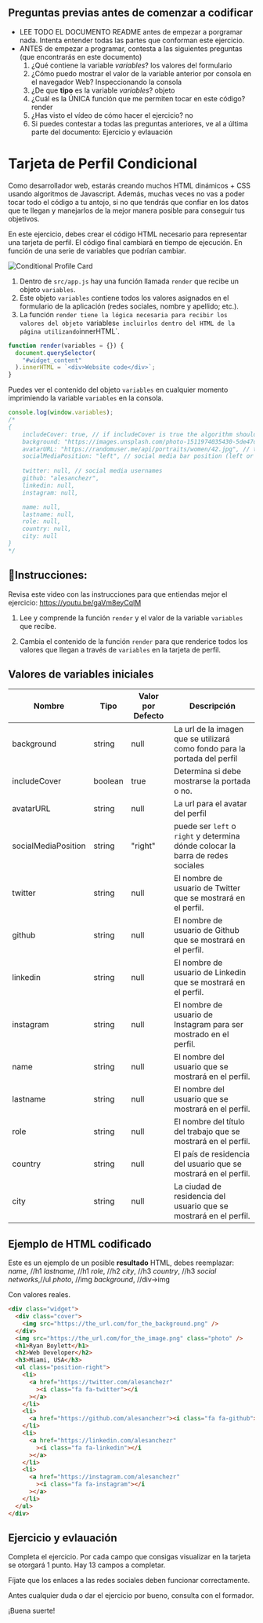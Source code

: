 ## Preguntas previas antes de comenzar a codificar

- LEE TODO EL DOCUMENTO README antes de empezar a porgramar nada. Intenta entender todas las partes que conforman este ejercicio.
- ANTES de empezar a programar, contesta a las siguientes preguntas (que encontrarás en este documento)
  1. ¿Qué contiene la variable _variables_? 
  los valores del formulario
  2. ¿Cómo puedo mostrar el valor de la variable anterior por consola en el navegador Web?
  Inspeccionando la consola
  3. ¿De que **tipo** es la variable _variables_?
objeto
  4. ¿Cuál es la ÚNICA función que me permiten tocar en este código?
  render
  5. ¿Has visto el vídeo de cómo hacer el ejercicio?
  no
  6. Si puedes contestar a todas las preguntas anteriores, ve al a última parte del documento: Ejercicio y evlauación

# Tarjeta de Perfil Condicional

Como desarrollador web, estarás creando muchos HTML dinámicos + CSS usando algoritmos de Javascript. Además, muchas veces no vas a poder tocar todo el código a tu antojo, si no que tendrás que confiar en los datos que te llegan y manejarlos de la mejor manera posible para conseguir tus objetivos.

En este ejercicio, debes crear el código HTML necesario para representar una tarjeta de perfil. El código final cambiará en tiempo de ejecución. En función de una serie de variables que podrían cambiar.

![Conditional Profile Card](https://github.com/breatheco-de/exercise-conditional-profile-card/raw/master/preview.gif?raw=true)

1. Dentro de `src/app.js` hay una función llamada `render` que recibe un objeto `variables`.
2. Este objeto `variables` contiene todos los valores asignados en el formulario de la aplicación (redes sociales, nombre y apellido; etc.).
3. La función `render tiene la lógica necesaria para recibir los valores del objeto `variables`e incluirlos dentro del HTML de la página utilizando`innerHTML`.

```js
function render(variables = {}) {
  document.querySelector(
    "#widget_content"
  ).innerHTML = `<div>Website code</div>`;
}
```

Puedes ver el contenido del objeto `variables` en cualquier momento imprimiendo la variable `variables` en la consola.

```js
console.log(window.variables);
/*
{
    includeCover: true, // if includeCover is true the algorithm should
    background: "https://images.unsplash.com/photo-1511974035430-5de47d3b95da", // this is the url of the image that will used as background for the profile cover
    avatarURL: "https://randomuser.me/api/portraits/women/42.jpg", // this is the url for the profile avatar
    socialMediaPosition: "left", // social media bar position (left or right)
    
    twitter: null, // social media usernames
    github: "alesanchezr",
    linkedin: null,
    instagram: null,

    name: null,
    lastname: null,
    role: null,
    country: null,
    city: null
}
*/
```

## 📝Instrucciones:

Revisa este video con las instrucciones para que entiendas mejor el ejercicio: https://youtu.be/gaVm8eyCqlM

1. Lee y comprende la función `render` y el valor de la variable `variables` que recibe.

2. Cambia el contenido de la función `render` para que renderice todos los valores que llegan a través de `variables` en la tarjeta de perfil.

## Valores de variables iniciales

| Nombre              | Tipo    | Valor por Defecto | Descripción                                                                     |
| ------------------- | ------- | ----------------- | ------------------------------------------------------------------------------- |
| background          | string  | null              | La url de la imagen que se utilizará como fondo para la portada del perfil      |
| includeCover        | boolean | true              | Determina si debe mostrarse la portada o no.                                    |
| avatarURL           | string  | null              | La url para el avatar del perfil                                                |
| socialMediaPosition | string  | "right"           | puede ser `left` o` right` y determina dónde colocar la barra de redes sociales |
| twitter             | string  | null              | El nombre de usuario de Twitter que se mostrará en el perfil.                   |
| github              | string  | null              | El nombre de usuario de Github que se mostrará en el perfil.                    |
| linkedin            | string  | null              | El nombre de usuario de Linkedin que se mostrará en el perfil.                  |
| instagram           | string  | null              | El nombre de usuario de Instagram para ser mostrado en el perfil.               |
| name                | string  | null              | El nombre del usuario que se mostrará en el perfil.                             |
| lastname            | string  | null              | El nombre del usuario que se mostrará en el perfil.                             |
| role                | string  | null              | El nombre del título del trabajo que se mostrará en el perfil.                  |
| country             | string  | null              | El país de residencia del usuario que se mostrará en el perfil.                 |
| city                | string  | null              | La ciudad de residencia del usuario que se mostrará en el perfil.               |

## Ejemplo de HTML codificado

Este es un ejemplo de un posible **resultado** HTML, debes reemplazar:
_name_, //h1
_lastname_, //h1
_role_, //h2
_city_, //h3
_country_, //h3
_social networks_,//ul
_photo_, //img
_background_, //div->img

Con valores reales.

```html
<div class="widget">
  <div class="cover">
    <img src="https://the_url.com/for_the_background.png" />
  </div>
  <img src="https://the_url.com/for_the_image.png" class="photo" />
  <h1>Ryan Boylett</h1>
  <h2>Web Developer</h2>
  <h3>Miami, USA</h3>
  <ul class="position-right">
    <li>
      <a href="https://twitter.com/alesanchezr"
        ><i class="fa fa-twitter"></i
      ></a>
    </li>
    <li>
      <a href="https://github.com/alesanchezr"><i class="fa fa-github"></i></a>
    </li>
    <li>
      <a href="https://linkedin.com/alesanchezr"
        ><i class="fa fa-linkedin"></i
      ></a>
    </li>
    <li>
      <a href="https://instagram.com/alesanchezr"
        ><i class="fa fa-instagram"></i
      ></a>
    </li>
  </ul>
</div>
```

## Ejercicio y evlauación

Completa el ejercicio. Por cada campo que consigas visualizar en la tarjeta se otorgará 1 punto.
Hay 13 campos a completar.

Fíjate que los enlaces a las redes sociales deben funcionar correctamente.

Antes cualquier duda o dar el ejercicio por bueno, consulta con el formador.

¡Buena suerte!
